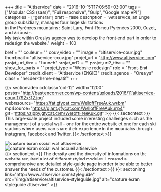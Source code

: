 +++
title = "Altiservice"
date = "2016-10-15T17:05:59+02:00"
tags = ["Modular CSS (sass)", "Full responsive", "Gulp", "Google map API"]
categories = ["general"]
draft = false
description = "Altiservice, an Engie group subsidiary, manages four large ski stations <br /> in the Pyrénées mountains : Saint-Lary, Font-Romeu Pyrénées 2000, Guzet, and Artouste. <br/> My task within Orealys agency was to develop the front-end part in order to redesign the website."
weight = 100

bref = ""
couleur = ""
couv_video = ""
image = "altiservice-couv.jpg"
thumbnail = "altiservice-couv.jpg"
projet_url = "http://www.altiservice.com"
projet_url_titre = "Launch"
projet_url2 = ""
projet_url2_titre = ""
show_for_paris = ""
projet_type = "Website redesign"
role = "Front-End Developer"
credit_client = "Altiservice (ENGIE)"
credit_agence = "Orealys"
class = "header-theme-negatif"
+++
 
{{< sectionvideo colclass="col-12" width="1200" poster="http://bastiencornier.com/wp-content/uploads/2016/11/altiservice-couv-1792x512.jpg" webmsource="https://fat.gfycat.com/WelloffFreeAuk.webm" mp4source="https://giant.gfycat.com/WelloffFreeAuk.mp4" gif="https://zippy.gfycat.com/WelloffFreeAuk.gif" >}}
{{< sectiontext >}}
This large-scale project included some interesting challenges such as the management of a social wall – one for the entire website et one for each ski stations where users can share their experience in the mountains through Instagram, Facebook and Twitter.
{{< /sectiontext >}}
<section class="section container">
    <div class="row">
        <div class="col-sm-6">
            <img src="{{<baseurl>}}img/altiservice/altiservice-socialwall.jpg" alt="capture écran social wall altiservice" class="img-fluid img-2x" />
        </div><!-- /.col-6 -->
        <div class="col-sm-6">
            <img src="{{<baseurl>}}img/altiservice/altiservice-socialwall-accueil.jpg" alt="capture écran social wall accueil altiservice" class="img-fluid img-2x" />
        </div><!-- /.col-6 -->
    </div><!-- /.row -->
</section>
{{< sectiontext >}}
The density and the diversity of informations on the website required a lot of different styled modules. I created a comprehensive and detailed style-guide page in order to be able to better answer the needs of the customer.
{{< /sectiontext >}}
{{< sectionimg link="http://www.altiservice.com/styleguide" src="/img/altiservice/altiservice-styleguide.jpg" alt="capture écran styleguide altiservice" >}}


